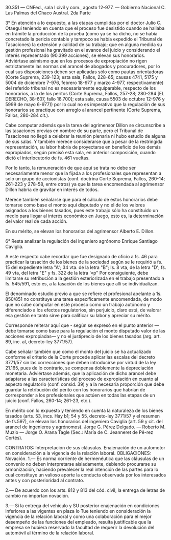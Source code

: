 30.351 — CNFed., sala I civil y com., agosto 12-977. — Gobierno Nacional C. Las Palmas del Chaco Austral. 2da Parte

3° En atención a lo expuesto, a las etapas cumplidas por el doctor Julio C. Otaegui
teniendo en cuenta que el proceso fue desistido cuando se hallaba en trámite la producción de la prueba (como ya se ha dicho, no se había concretado la pericia contable y tampoco se había expedido el Tribunal de Tasaciones) la extensión y calidad de su trabajo; que en alguna medida su gestión profesional ha gravitado en el avance del juicio y considerando el interés representado (90.399 acciones), se elevan sus honorarios. Adviértase asimismo que en los procesos de expropiación no rigen estrictamente las normas del arancel de abogados y procuradores, por lo cual sus disposiciones deben ser aplicadas sólo como pautas orientadoras (Corte Suprema, 239-123; esta sala, Fallos, 228-65; causas 4741, 5175 y 5004
de diciembre 7-976, febrero 18-977 y marzo 4-977, respectivamente) del referido tribunal no es necesariamente equiparable, respecto de los honorarios, a la de los peritos (Corte Suprema, Fallos, 257-28; 280-284 [EL DERECHO, 38-607, fallo 18.700]; esta sala, causa 5503 de octubre 12-976 y 5999 de mayo 6-977)) por lo cual no es imperativo que la regulación de sus honorarios se practique con arreglo al arancel pertinente (Corte Suprema, Fallos, 280-284 cit.).

Cabe computar además que la tarea del agrimensor Dillon se circunscribe a las tasaciones previas en nombre de su parte, pero el Tribunal de Tasaciones no llegó a celebrar la reunión plenaria ni hubo estudio de alguna de sus salas. Y también merece considerarse que a pesar de la restringida representación, su labor habría de proyectarse en beneficio de los demás expropiados, según precisó esta sala, en anterior composición, cuando dictó el interlocutorio de fs. 461 vueltas.

Por lo tanto, la remuneración de que aquí se trata no debe ser necesariamente menor que la fijada a los profesionales que representan a solo un grupo de accionistas (conf. doctrina Corte Suprema, Fallos, 260-14; 261-223 y 278-58, entre otros) ya que la tarea encomendada al agrimensor Dillon habría de gravitar en interés de todos.

Merece también señalarse que para el cálculo de estos honorarios debe tomarse como base el monto aquí disputado y no el de los valores asignados a los bienes tasados, pues este trabajo sólo ha constituido un medio para llegar al interés económico en Juego, esto es, la determinación del valor real de cada acción.

En su mérito, se elevan los honorarios del agrimensor Alberto E. Dillon.

6° Resta analizar la regulación del ingeniero agrónomo Enrique Santiago Caviglia.

A este respecto cabe recordar que fue designado de oficio a fs. 46 para practicar la tasación de los bienes de la sociedad según se le requirió a fs. 15 del expediente letra "A”; 34 vta. de la letra "B"; Is. 8 vta, de la letra "D'; fs. 49 vta, del letra "E" y fs. 322 de la letra '«p" Por consiguiente, debe limitarse su retribución a la gestión exteriorizada en el trabajo presentado a fs. 545/591, esto es, a la tasación de los bienes que allí se individualizan.

El denominado estudio previo a que se refiere el profesional apelante a 1s. 850/851 no constituye una tarea específicamente encomendada, de modo que no cabe computar en este proceso como un trabajo autónomo y diferenciado a los efectos regulatorios, sin perjuicio, claro está, de valorar esa gestión en tanto sirve para calificar su labor y apreciar su mérito.

Corresponde reiterar aquí que - según se expresó en el punto anterior —debe tomarse como base para la regulación el monto disputado valor de las acciones expropiadas— y no el justiprecio de los bienes tasados (arg. art. 89, inc. al, decreto-ley 3771/57).

Cabe señalar también que como el monto del juicio se ha actualizado conforme el criterio de la Corte procede aplicar las escalas del decreto 3771/57 sin las correcciones que deben introducirse por virtud de la ley 21.165, pues de lo contrario, se compensa doblemente la depreciación monetaria. Adviértase además, que la aplicación de dicho arancel debe adaptarse a las características del proceso de expropiación en cuanto al aspecto regulatorio (conf. consid. 39) y a la necesaria proporción que debe guardar la retribución del perito con los honorarios que habrían de corresponder a los profesionales que actúen en todas las etapas de un juicio (conf. Fallos, 260-14; 261-23, etc.).

En mérito con lo expuesto y teniendo en cuenta la naturaleza de los bienes tasados (arts. 53, incs. Hay b1; 54 y 55, decreto-ley 3771/57 y el resumen de fs.597), se elevan los honorarios del ingeniero Caviglia (art. 59 y cit. del arancel de ingenieros y agrónomos). Jorge G. Pérez Delgado. — Roberto M. Muzio — Jorge O. Arana Tagle (Sec.: María de C. Jeanneret de Pê-rez Cortés).

CONTRATOS: Interpretación de sus cláusulas. Enajenación de un automotor en consideración a la vigencia de la relación laboral. OBLIGACIONES: Novación.
1.— Es norma corriente de hermenéutica que las cláusulas de un convenio no deben interpretarse aisladamente, debiendo procurarse su armonización, haciendo prevalecer la real intención de las partes para lo cual constituye un valioso aporte la conducta observada por los interesados antes y con posterioridad al contrato.

2.— De acuerdo con los arts. 812 y 813 del cód. civil, la entrega de letras de cambio no importan novación.

3.— Si la entrega del vehículo y SU posterior enajenación en condiciones inferiores a las vigentes en plaza lo Tue teniendo en consideración la vigencia de la relación laboral y como una colaboración para el mejor desempeño de las funciones del empleado, resulta justificable que la empresa se hubiera reservado la facultad de requerir la devolución del automóvil al término de la relación laboral.
